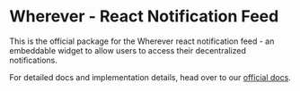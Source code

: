 # Wherever - React Notification Feed

This is the official package for the Wherever react notification feed - an embeddable widget to allow users to access their decentralized notifications.

For detailed docs and implementation details, head over to our [official docs](https://docs.wherever.im/).

